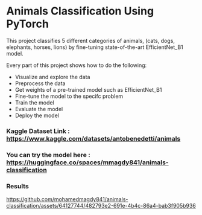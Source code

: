 # Animals Classification Using PyTorch

This project classifies 5 different categories of animals, (cats, dogs, elephants, horses, lions) by fine-tuning state-of-the-art EfficientNet_B1 model.

Every part of this project shows how to do the following:

- Visualize and explore the data
- Preprocess the data
- Get weights of a pre-trained model such as EfficientNet_B1
- Fine-tune the model to the specifc problem
- Train the model
- Evaluate the model
- Deploy the model

### Kaggle Dataset Link : https://www.kaggle.com/datasets/antobenedetti/animals

### You can try the model here : https://huggingface.co/spaces/mmagdy841/animals-classification

### Results
https://github.com/mohamedmagdy841/animals-classification/assets/64127744/482793e2-691e-4b4c-86a4-bab3f905b936

